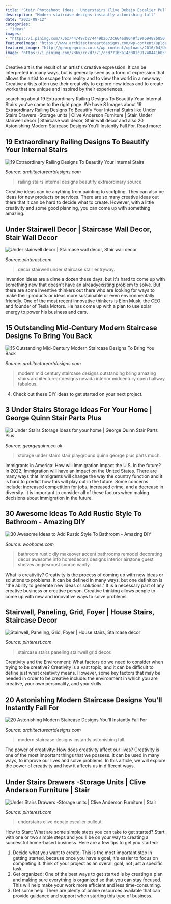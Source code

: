 ```yaml
---
title: "Stair Photoshoot Ideas : Understairs Clive Debajo Escalier Pullout"
description: "Modern staircase designs instantly astonishing fall"
date: "2023-08-12"
categories:
- "ideas"
images:
- "https://i.pinimg.com/736x/44/49/b2/4449b2673c664ed8049f39a69482b850.jpg"
featuredImage: "https://www.architectureartdesigns.com/wp-content/uploads/2016/06/20-Astonishing-Modern-Staircase-Designs-Youll-Instantly-Fall-For-16.jpg"
featured_image: "http://georgequinn.co.uk/wp-content/uploads/2016/04/Under-stairs-storage-playground-solution-George-Quinn-Stair-Parts-Plus-4.jpg"
image: "https://i.pinimg.com/736x/cc/d7/71/ccd771b5a14c001c91748441b05f9e71.jpg"
---
```



Creative art is the result of an artist's creative expression. It can be interpreted in many ways, but is generally seen as a form of expression that allows the artist to escape from reality and to view the world in a new way. Creative artists often use their creativity to explore new ideas and to create works that are unique and inspired by their experiences.

	

		
searching about 19 Extraordinary Railing Designs To Beautify Your Internal Stairs you've came to the right page. We have 8 Images about 19 Extraordinary Railing Designs To Beautify Your Internal Stairs like Under Stairs Drawers -Storage units | Clive Anderson Furniture | Stair, Under stairwell decor | Staircase wall decor, Stair wall decor and also 20 Astonishing Modern Staircase Designs You&#039;ll Instantly Fall For. Read more:
		
    
## 19 Extraordinary Railing Designs To Beautify Your Internal Stairs

<img loading=lazy src="https://www.architectureartdesigns.com/wp-content/uploads/2016/10/9-8.jpg" onerror="this.onerror=null;this.src='https://tse3.mm.bing.net/th?id=OIP.X0p6PwHeEERpaK6VxbRKUwHaJS&amp;pid=15.1';" alt="19 Extraordinary Railing Designs To Beautify Your Internal Stairs">

_Source: architectureartdesigns.com_

>railing stairs internal designs beautify extraordinary source. 

	

Creative ideas can be anything from painting to sculpting. They can also be ideas for new products or services. There are so many creative ideas out there that it can be hard to decide what to create. However, with a little creativity and some good planning, you can come up with something amazing.

    
## Under Stairwell Decor | Staircase Wall Decor, Stair Wall Decor

<img loading=lazy src="https://i.pinimg.com/736x/cc/d7/71/ccd771b5a14c001c91748441b05f9e71.jpg" onerror="this.onerror=null;this.src='https://tse4.mm.bing.net/th?id=OIP.jqltRaI0kbeod_VJrnJm8wHaJ3&amp;pid=15.1';" alt="Under stairwell decor | Staircase wall decor, Stair wall decor">

_Source: pinterest.com_

>decor stairwell under staircase stair entryway. 

	

Invention ideas are a dime a dozen these days, but it's hard to come up with something new that doesn't have an alreadyexisting problem to solve. But there are some inventive thinkers out there who are looking for ways to make their products or ideas more sustainable or even environmentally friendly. One of the most recent innovative thinkers is Elon Musk, the CEO and founder of Tesla Motors. He has come up with a plan to use solar energy to power his business and cars.

    
## 15 Outstanding Mid-Century Modern Staircase Designs To Bring You Back

<img loading=lazy src="https://www.architectureartdesigns.com/wp-content/uploads/2015/03/15-Outstanding-Mid-Century-Modern-Staircase-Designs-To-Bring-You-Back-In-Time-6-630x945.jpg" onerror="this.onerror=null;this.src='https://tse1.mm.bing.net/th?id=OIP.reG0V4ITvS2Rx1sJ3jqvgAHaLH&amp;pid=15.1';" alt="15 Outstanding Mid-Century Modern Staircase Designs To Bring You Back">

_Source: architectureartdesigns.com_

>modern mid century staircase designs outstanding bring amazing stairs architectureartdesigns nevada interior midcentury open hallway fabulous. 

	

4. Check out these DIY ideas to get started on your next project.

    
## 3 Under Stairs Storage Ideas For Your Home | George Quinn Stair Parts Plus

<img loading=lazy src="http://georgequinn.co.uk/wp-content/uploads/2016/04/Under-stairs-storage-playground-solution-George-Quinn-Stair-Parts-Plus-4.jpg" onerror="this.onerror=null;this.src='https://tse3.mm.bing.net/th?id=OIP.ZAKVy5Jg6hgPpD-_LbmIuAHaJ4&amp;pid=15.1';" alt="3 Under Stairs Storage ideas for your home | George Quinn Stair Parts Plus">

_Source: georgequinn.co.uk_

>storage under stairs stair playground quinn george plus parts much. 

	

Immigrants in America: How will immigration impact the U.S. in the future?
In 2022, Immigration will have an impact on the United States. There are many ways that immigrants will change the way the country function and it is hard to predict how this will play out in the future. Some concerns include: increased competition for jobs, increased crime, and a decrease in diversity. It is important to consider all of these factors when making decisions about immigration in the future.

    
## 30 Awesome Ideas To Add Rustic Style To Bathroom - Amazing DIY

<img loading=lazy src="http://www.woohome.com/wp-content/uploads/2017/07/Add-Rustic-Feel-to-Bathroom-23.jpg" onerror="this.onerror=null;this.src='https://tse4.mm.bing.net/th?id=OIP.zV-2oox1VOXSa4xhmm0TFQHaNK&amp;pid=15.1';" alt="30 Awesome Ideas to Add Rustic Style To Bathroom - Amazing DIY">

_Source: woohome.com_

>bathroom rustic diy makeover accent bathrooms remodel decorating decor awesome info homedecors designs interior airstone guest shelves angiesroost source vanity. 

	

What is creativity?
Creativity is the process of coming up with new ideas or solutions to problems. It can be defined in many ways, but one definition is "the ability to generate new ideas or solutions." It is a necessary part of any creative business or creative person. Creative thinking allows people to come up with new and innovative ways to solve problems.

    
## Stairwell, Paneling, Grid, Foyer | House Stairs, Staircase Decor

<img loading=lazy src="https://i.pinimg.com/736x/a8/77/e3/a877e389c556d8011e17e0b343100f83.jpg" onerror="this.onerror=null;this.src='https://tse1.mm.bing.net/th?id=OIP.2ct9CWB6gwkAd9s-CRW3VgHaLG&amp;pid=15.1';" alt="Stairwell, Paneling, Grid, Foyer | House stairs, Staircase decor">

_Source: pinterest.com_

>staircase stairs paneling stairwell grid decor. 

	

Creativity and the Environment: What factors do we need to consider when trying to be creative?
Creativity is a vast topic, and it can be difficult to define just what creativity means. However, some key factors that may be needed in order to be creative include: the environment in which you are creative, your own personality, and your skills.

    
## 20 Astonishing Modern Staircase Designs You&#039;ll Instantly Fall For

<img loading=lazy src="https://www.architectureartdesigns.com/wp-content/uploads/2016/06/20-Astonishing-Modern-Staircase-Designs-Youll-Instantly-Fall-For-16.jpg" onerror="this.onerror=null;this.src='https://tse2.mm.bing.net/th?id=OIP.4vSf22XJ4aWWsMMdXMVT2gHaLH&amp;pid=15.1';" alt="20 Astonishing Modern Staircase Designs You&#039;ll Instantly Fall For">

_Source: architectureartdesigns.com_

>modern staircase designs instantly astonishing fall. 

	

The power of creativity: How does creativity affect our lives?
Creativity is one of the most important things that we possess. It can be used in many ways, to improve our lives and solve problems. In this article, we will explore the power of creativity and how it affects us in different ways.

    
## Under Stairs Drawers -Storage Units | Clive Anderson Furniture | Stair

<img loading=lazy src="https://i.pinimg.com/736x/44/49/b2/4449b2673c664ed8049f39a69482b850.jpg" onerror="this.onerror=null;this.src='https://tse2.mm.bing.net/th?id=OIP.lXDqdQJZZb_bkhicVy8IqgHaNK&amp;pid=15.1';" alt="Under Stairs Drawers -Storage units | Clive Anderson Furniture | Stair">

_Source: pinterest.com_

>understairs clive debajo escalier pullout. 

	

How to Start: What are some simple steps you can take to get started?
Start with one or two simple steps and you'll be on your way to creating a successful home-based business. Here are a few tips to get you started: 
1. Decide what you want to create: This is the most important step in getting started, because once you have a goal, it's easier to focus on completing it. think of your project as an overall goal, not just a specific task. 
2. Get organized: One of the best ways to get started is by creating a plan and making sure everything is organized so that you can stay focused. This will help make your work more efficient and less time-consuming. 
3. Get some help: There are plenty of online resources available that can provide guidance and support when starting this type of business.

